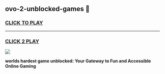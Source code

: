 
## ovo-2-unblocked-games 👋
<h3>
<a href="https://premium.freeplayer.one?title=ovo-2-unblocked-games&ref=14F">CLICK TO PLAY</a></h3>
<hr>

<h3>
<a href="https://premium.freeplayer.one?title=ovo-2-unblocked-games&ref=14F">CLICK 2 PLAY</a>
  
</h3>

<a href="https://premium.freeplayer.one?title=ovo-2-unblocked-games&ref=12F/"><img src="https://clearcache.store/games.png"></a>


**worlds hardest game unblocked: Your Gateway to Fun and Accessible Online Gaming**
